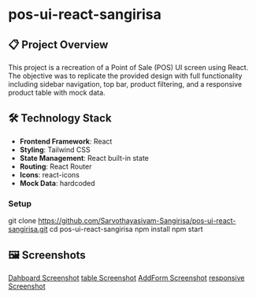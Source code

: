 # pos-ui-react-sangirisa

## 📋 Project Overview
This project is a recreation of a Point of Sale (POS) UI screen using React. The objective was to replicate the provided design with full functionality including sidebar navigation, top bar, product filtering, and a responsive product table with mock data.

## 🛠️ Technology Stack
- **Frontend Framework**: React
- **Styling**: Tailwind CSS
- **State Management**: React built-in state
- **Routing**: React Router
- **Icons**: react-icons
- **Mock Data**: hardcoded

### Setup
git clone https://github.com/Sarvothayasivam-Sangirisa/pos-ui-react-sangirisa.git
cd pos-ui-react-sangirisa
npm install
npm start

## 🖼️ Screenshots
[Dahboard Screenshot](src/assets/dashboard.png)
[table Screenshot](src/assets/table.png)
[AddForm Screenshot](src/assets/form.png)
[responsive Screenshot](src/assets/responsive.png)